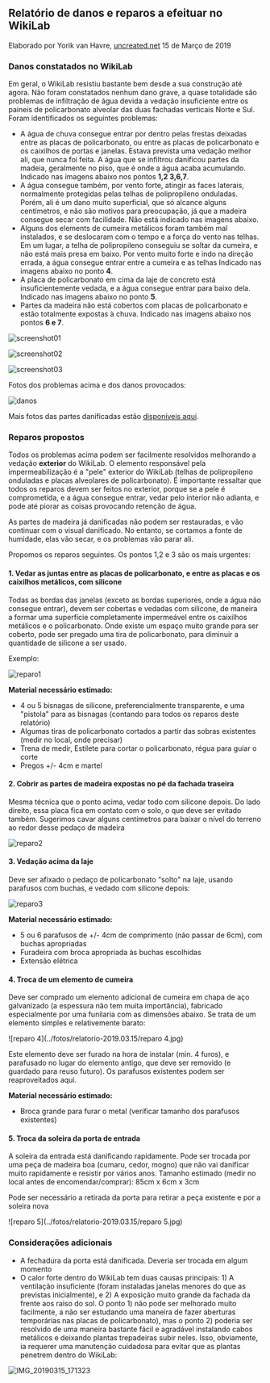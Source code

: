 ## Relatório de danos e reparos a efeituar no WikiLab

Elaborado por Yorik van Havre, [uncreated.net](http://www.uncreated.net) 15 de Março de 2019



### Danos constatados no WikiLab

Em geral, o WikiLab resistiu bastante bem desde a sua construção até agora. Não foram constatados nenhum dano grave, a quase totalidade são problemas de infiltração de água devida a vedação insuficiente entre os paineis de policarbonato alveolar das duas fachadas verticais Norte e Sul. Foram identificados os seguintes problemas:

* A água de chuva consegue entrar por dentro pelas frestas deixadas entre as placas de policarbonato, ou entre as placas de policarbonato e os caixilhos de portas e janelas. Estava prevista uma vedação melhor ali, que nunca foi feita. A água que se infiltrou danificou partes da madeia, geralmente no piso, que é onde a água acaba acumulando. Indicado nas imagens abaixo nos pontos **1,2 3,6,7**.
* A água consegue também, por vento forte, atingir as faces laterais, normalmente protegidas pelas telhas de polipropileno onduladas. Porém, ali é um dano muito superficial, que só alcance alguns centímetros, e não são motivos para preocupação, já que a madeira consegue secar com facilidade. Não está indicado nas imagens abaixo.
* Alguns dos elements de cumeira metálicos foram também mal instalados, e se deslocaram com o tempo e a força do vento nas telhas. Em um lugar, a telha de polipropileno conseguiu se soltar da cumeira, e não está mais presa em baixo. Por vento muito forte e indo na direção errada, a água consegue entrar entre a cumeira e as telhas Indicado nas imagens abaixo no ponto **4**.
* A placa de policarbonato em cima da laje de concreto está insuficientemente vedada, e a água consegue entrar para baixo dela. Indicado nas imagens abaixo no ponto **5**.
* Partes da madeira não está cobertos com placas de policarbonato e estão totalmente expostas à chuva. Indicado nas imagens abaixo nos pontos **6 e 7**.

![screenshot01](../fotos/relatorio-2019.03.15/screenshot01.jpg)



![screenshot02](../fotos/relatorio-2019.03.15/screenshot02.jpg)



![screenshot03](../fotos/relatorio-2019.03.15/screenshot03.jpg)



Fotos dos problemas acima e dos danos provocados:

![danos](../fotos/relatorio-2019.03.15/danos.jpg)

Mais fotos das partes danificadas estão [disponíveis aqui](../foros/relatorio-2019.03.15).



### Reparos propostos

Todos os problemas acima podem ser facilmente resolvidos melhorando a vedação **exterior** do WikiLab. O elemento responsável pela impermeabilização é a "pele" exterior do WikiLab (telhas de polipropileno onduladas e placas alveolares de policarbonato). É importante ressaltar que todos os reparos devem ser feitos no exterior, porque se a pele é comprometida, e a água consegue entrar, vedar pelo interior não adianta, e pode até piorar as coisas provocando retenção de água.

As partes de madeira já danificadas não podem ser restauradas, e vão continuar com o visual danificado. No entanto, se cortamos a fonte de humidade, elas vão secar, e os problemas vão parar ali.

Propomos os reparos seguintes. Os pontos 1,2 e 3 são os mais urgentes:

#### 1. Vedar as juntas entre as placas de policarbonato, e entre as placas e os caixilhos metálicos, com silicone

Todas as bordas das janelas (exceto as bordas superiores, onde a água não consegue entrar), devem ser cobertas e vedadas com silicone, de maneira a formar uma superfície completamente impermeável entre os caixilhos metálicos e o policarbonato. Onde existe um espaço muito grande para ser coberto, pode ser pregado uma tira de policarbonato, para diminuir a quantidade de silicone a ser usado.

Exemplo:

![reparo1](../fotos/relatorio-2019.03.15/reparo1.jpg)



**Material necessário estimado:**

* 4 ou 5 bisnagas de silicone, preferencialmente transparente, e uma "pistola" para as bisnagas (contando para todos os reparos deste relatório)
* Algumas tiras de policarbonato cortados a partir das sobras existentes (medir no local, onde precisar)
* Trena de medir, Estilete para cortar o policarbonato, régua para guiar o corte
* Pregos +/- 4cm e martel



#### 2. Cobrir as partes de madeira expostas no pé da fachada traseira

Mesma técnica que o ponto acima, vedar todo com silicone depois. Do lado direito, essa placa fica em contato com o solo, o que deve ser evitado também. Sugerimos cavar alguns centímetros para baixar o nível do terreno ao redor desse pedaço de madeira

![reparo2](../fotos/relatorio-2019.03.15/reparo2.jpg)



#### 3. Vedação acima da laje

Deve ser afixado o pedaço de policarbonato "solto" na laje, usando parafusos com buchas, e vedado com silicone depois:

![reparo3](../fotos/relatorio-2019.03.15/reparo3.jpg)



**Material necessário estimado:**

* 5 ou 6 parafusos de +/- 4cm de comprimento (não passar de 6cm), com buchas apropriadas
* Furadeira com broca apropriada às buchas escolhidas
* Extensão elétrica



#### 4. Troca de um elemento de cumeira

Deve ser comprado um elemento adicional de cumeira em chapa de aço galvanizado (a espessura não tem muita importância), fabricado especialmente por uma funilaria com as dimensões abaixo. Se trata de um elemento simples e relativemente barato:

![reparo 4](../fotos/relatorio-2019.03.15/reparo 4.jpg)

Este elemento deve ser furado na hora de instalar (min. 4 furos), e parafusado no lugar do elemento antigo, que deve ser removido (e guardado para reuso futuro). Os parafusos existentes podem ser reaproveitados aqui.

**Material necessário estimado:**

* Broca grande para furar o metal (verificar tamanho dos parafusos existentes)



#### 5. Troca da soleira da porta de entrada

A soleira da entrada está danificando rapidamente. Pode ser trocada por uma peça de madeira boa (cumaru, cedor, mogno) que não vai danificar muito rapidamente e resistir por vários anos. Tamanho estimado (medir no local antes de encomendar/comprar): 85cm x 6cm x 3cm

Pode ser necessário a retirada da porta para retirar a peça existente e por a soleira nova

![reparo 5](../fotos/relatorio-2019.03.15/reparo 5.jpg)





### Considerações adicionais

* A fechadura da porta está danificada. Deveria ser trocada em algum momento
* O calor forte dentro do WikiLab tem duas causas principais: 1) A ventilação insuficiente (foram instaladas janelas menores do que as previstas inicialmente), e 2) A exposição muito grande da fachada da frente aos raiso do sol. O ponto 1) não pode ser melhorado muito facilmente, a não ser estudando uma maneira de fazer aberturas temporárias nas placas de policarbonato), mas o ponto 2) poderia ser resolvido de uma maneira bastante fácil e agradável instalando cabos metálicos e deixando plantas trepadeiras subir neles. Isso, obviamente, ia requerer uma manutenção cuidadosa para evitar que as plantas penetrem dentro do WikiLab:

![IMG_20190315_171323](../fotos/relatorio-2019.03.15/IMG_20190315_171323.jpg)
